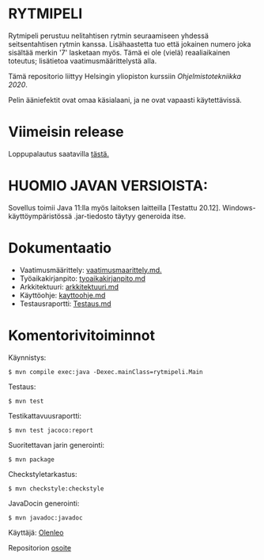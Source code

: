 # RYTMIPELI

Rytmipeli perustuu nelitahtisen rytmin seuraamiseen yhdessä seitsentahtisen rytmin kanssa. Lisähaastetta tuo että jokainen numero joka sisältää merkin '7' lasketaan myös. Tämä ei ole (vielä) reaaliaikainen toteutus; lisätietoa vaatimusmäärittelystä alla.

Tämä repositorio liittyy Helsingin yliopiston kurssiin *Ohjelmistotekniikka 2020*.

Pelin ääniefektit ovat omaa käsialaani, ja ne ovat vapaasti käytettävissä.

# Viimeisin release
Loppupalautus saatavilla [tästä.](https://github.com/olenleo/ot-harjoitustyo/releases/tag/Loppupalautus)

# HUOMIO JAVAN VERSIOISTA:
Sovellus toimii Java 11:lla myös laitoksen laitteilla [Testattu 20.12]. Windows-käyttöympäristössä .jar-tiedosto täytyy generoida itse.

# Dokumentaatio
- Vaatimusmäärittely: [vaatimusmaarittely.md.](https://github.com/olenleo/ot-harjoitustyo/blob/master/dokumentaatio/vaatimusmaarittely.md)
- Työaikakirjanpito: [tyoaikakirjanpito.md](https://github.com/olenleo/ot-harjoitustyo/blob/master/dokumentaatio/tyoaikakirjanpito.md) 
- Arkkitektuuri: [arkkitektuuri.md](https://github.com/olenleo/ot-harjoitustyo/blob/master/dokumentaatio/arkkitektuuri.md)
- Käyttöohje: [kayttoohje.md](https://github.com/olenleo/ot-harjoitustyo/blob/master/dokumentaatio/kayttoohje.md)
- Testausraportti: [Testaus.md](https://github.com/olenleo/ot-harjoitustyo/blob/Loppupalautus/dokumentaatio/Testaus.md)

# Komentorivitoiminnot

Käynnistys:
~~~
$ mvn compile exec:java -Dexec.mainClass=rytmipeli.Main    
~~~
Testaus: 
~~~
$ mvn test
~~~
Testikattavuusraportti:
~~~
$ mvn test jacoco:report
~~~
Suoritettavan jarin generointi:
~~~
$ mvn package
~~~
Checkstyletarkastus: 
~~~
$ mvn checkstyle:checkstyle
~~~
JavaDocin generointi:
~~~
$ mvn javadoc:javadoc
~~~


Käyttäjä: [Olenleo](https://github.com/olenleo)

Repositorion [osoite](https://github.com/olenleo/ot-harjoitustyo)

